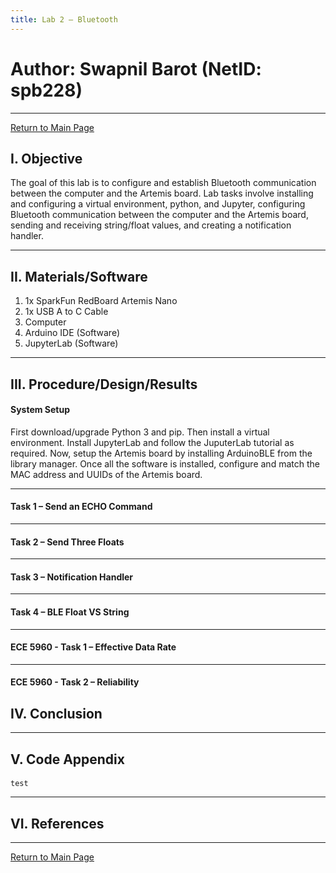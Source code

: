 ```yaml
---
title: Lab 2 – Bluetooth
---
```

# Author: Swapnil Barot (NetID: spb228)
---

[Return to Main Page](https://spbarot.github.io/)

## I. Objective

The goal of this lab is to configure and establish Bluetooth communication between the computer and the Artemis board. Lab tasks involve installing and configuring a virtual environment, python, and Jupyter, configuring Bluetooth communication between the computer and the Artemis board, sending and receiving string/float values, and creating a notification handler. 
    
---

## II. Materials/Software

1. 1x SparkFun RedBoard Artemis Nano
2. 1x USB A to C Cable
3. Computer
3. Arduino IDE (Software)
4. JupyterLab (Software)

---

## III. Procedure/Design/Results

#### System Setup

First download/upgrade Python 3 and pip. Then install a virtual environment. Install JupyterLab and follow the JuputerLab tutorial as required. Now, setup the Artemis board by installing ArduinoBLE from the library manager. Once all the software is installed, configure and match the MAC address and UUIDs of the Artemis board. 
    
---

#### Task 1 – Send an ECHO Command
  

---

#### Task 2 – Send Three Floats
  

---

#### Task 3 – Notification Handler
  

---

#### Task 4 – BLE Float VS String
  
---

#### ECE 5960 - Task 1 – Effective Data Rate
  
---
#### ECE 5960 - Task 2 – Reliability



## IV. Conclusion


---

## V. Code Appendix

#### 


```
test
```

---


## VI. References

---

[Return to Main Page](https://spbarot.github.io/)



